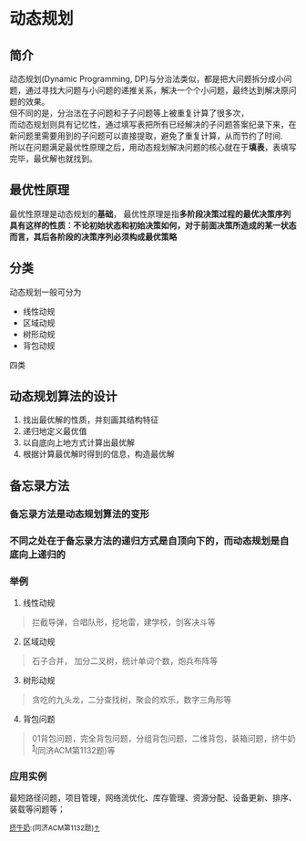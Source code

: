 # 动态规划

## 简介

动态规划(Dynamic Programming, DP)与分治法类似，都是把大问题拆分成小问题，通过寻找大问题与小问题的递推关系，解决一个个小问题，最终达到解决原问题的效果。<br>
但不同的是，分治法在子问题和子子问题等上被重复计算了很多次，<br>
而动态规划则具有记忆性，通过填写表把所有已经解决的子问题答案纪录下来，在新问题里需要用到的子问题可以直接提取，避免了重复计算，从而节约了时间.<br>
所以在问题满足最优性原理之后，用动态规划解决问题的核心就在于**填表**，表填写完毕，最优解也就找到。

## 最优性原理

最优性原理是动态规划的**基础**，
最优性原理是指**多阶段决策过程的最优决策序列具有这样的性质：不论初始状态和初始决策如何，对于前面决策所造成的某一状态而言，其后各阶段的决策序列必须构成最优策略**

## 分类

动态规划一般可分为

* 线性动规
* 区域动规
* 树形动规
* 背包动规

四类

## 动态规划算法的设计

1. 找出最优解的性质，并刻画其结构特征
2. 递归地定义最优值
3. 以自底向上地方式计算出最优解
4. 根据计算最优解时得到的信息，构造最优解

## 备忘录方法

### 备忘录方法是动态规划算法的变形

### 不同之处在于备忘录方法的递归方式是自顶向下的，而动态规划是自底向上递归的

### 举例

1. 线性动规 

> 拦截导弹，合唱队形，挖地雷，建学校，剑客决斗等
2. 区域动规

> 石子合并， 加分二叉树，统计单词个数，炮兵布阵等
3. 树形动规

> 贪吃的九头龙，二分查找树，聚会的欢乐，数字三角形等
4. 背包问题

> 01背包问题，完全背包问题，分组背包问题，二维背包，装箱问题，挤牛奶<sup id="1"><a href="#5">1</a></sup>(同济ACM第1132题)等

### 应用实例

最短路径问题，项目管理，网络流优化、库存管理、资源分配、设备更新、排序、装载等问题等；

<span id="5" style="font-size:12px;"><a href="https://www.cnblogs.com/KingSann/articles/7307256.html">挤牛奶</a>:(同济ACM第1132题)<span><a href="#1">↑</a>